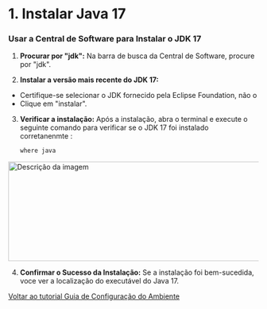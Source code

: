 # 1. Instalar Java 17
###  Usar a Central de Software para Instalar o JDK 17

1. **Procurar por "jdk":**
   Na barra de busca da Central de Software, procure por "jdk".

2. **Instalar a versão mais recente do JDK 17:**
- Certifique-se selecionar o JDK fornecido pela Eclipse Foundation, não o
- Clique em "instalar".

3. **Verificar a instalação:** 
   Após a instalação, abra o terminal e execute o seguinte comando para verificar se o JDK 17 foi instalado corretanenmte :
   ```sh
   where java
<img src="/imagem/wherejava.png" alt="Descrição da imagem" width="700" height="200">

4. **Confirmar o Sucesso da Instalação:**
   Se a instalação foi bem-sucedida, voce ver a localização do executável do Java 17.

[Voltar ao tutorial Guia de Configuração do Ambiente](README.md)